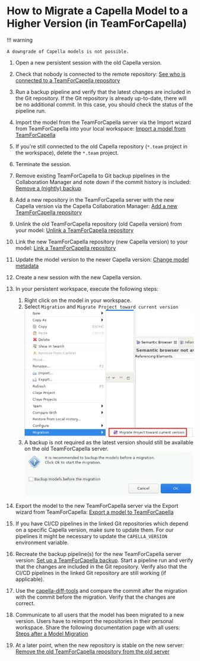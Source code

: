 <!--
 ~ SPDX-FileCopyrightText: Copyright DB InfraGO AG and contributors
 ~ SPDX-License-Identifier: Apache-2.0
 -->

# How to Migrate a Capella Model to a Higher Version (in TeamForCapella)

!!! warning

    A downgrade of Capella models is not possible.

1.  Open a new persistent session with the old Capella version.
1.  Check that nobody is connected to the remote repository:
    [See who is connected to a TeamForCapella repository](../../user/tools/capella/teamforcapella/connect/index.md)
1.  Run a backup pipeline and verify that the latest changes are included in
    the Git repository. If the Git repository is already up-to-date, there will
    be no additional commit. In this case, you should check the status of the
    pipeline run.
1.  Import the model from the TeamForCapella server via the Import wizard from
    TeamForCapella into your local workspace:
    [Import a model from TeamForCapella](../../user/tools/capella/teamforcapella/import/index.md)
1.  If you're still connected to the old Capella repository (`*.team` project
    in the workspace), delete the `*.team` project.
1.  Terminate the session.
1.  Remove existing TeamForCapella to Git backup pipelines in the Collaboration
    Manager and note down if the commit history is included:
    [Remove a (nightly) backup](../../user/projects/models/backups/remove.md)
1.  Add a new repository in the TeamForCapella server with the new Capella
    version via the Capella Collaboration Manager:
    [Add a new TeamForCapella repository](./repository-management/index.md#add-a-new-teamforcapella-repository)
1.  Unlink the old TeamForCapella repository (old Capella version) from your
    model:
    [Unlink a TeamForCapella repository](./project-integration/index.md#unlink-a-teamforcapella-repository-from-a-project-model)
1.  Link the new TeamForCapella repository (new Capella version) to your model:
    [Link a TeamForCapella repository](./project-integration/index.md#link-a-teamforcapella-repository-to-a-project-model)
1.  Update the model version to the newer Capella version:
    [Change model metadata](../../user/projects/models/metadata.md)
1.  Create a new session with the new Capella version.
1.  In your persistent workspace, execute the following steps:

    1. Right click on the model in your workspace.
    1. Select `Migration` and `Migrate Project toward current version`
       ![Migrate Capella model](../../user/tools/capella/migration/migrate-capella-model.png)
    1. A backup is not required as the latest version should still be available
       on the old TeamForCapella server.
       ![Disable backup option](../../user/tools/capella/migration/backup-migration.png)

1.  Export the model to the new TeamForCapella server via the Export wizard
    from TeamForCapella:
    [Export a model to TeamForCapella](../../user/tools/capella/teamforcapella/export/index.md)
1.  If you have CI/CD pipelines in the linked Git repositories which depend on
    a specific Capella version, make sure to update them. For our pipelines it
    might be necessary to update the `CAPELLA_VERSION` environment variable.
1.  Recreate the backup pipeline(s) for the new TeamForCapella server version:
    [Set up a TeamForCapella backup](../../user/projects/models/backups/setup.md).
    Start a pipeline run and verify that the changes are included in the Git
    repository. Verify also that the CI/CD pipelines in the linked Git
    repository are still working (if applicable).
1.  Use the [capella-diff-tools](https://github.com/DSD-DBS/capella-diff-tools)
    and compare the commit after the migration with the commit before the
    migration. Verify that the changes are correct.
1.  Communicate to all users that the model has been migrated to a new version.
    Users have to reimport the repositories in their personal workspace. Share
    the following documentation page with all users:
    [Steps after a Model Migration](../../user/tools/capella/teamforcapella/migration/index.md)
1.  At a later point, when the new repository is stable on the new server:
    [Remove the old TeamForCapella repository from the old server](./repository-management/index.md#remove-a-teamforcapella-repository)
